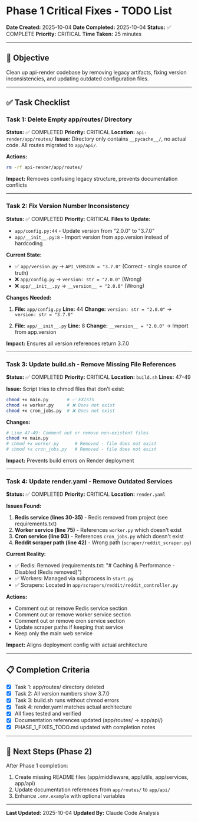 # Phase 1 Critical Fixes - TODO List

**Date Created:** 2025-10-04
**Date Completed:** 2025-10-04
**Status:** ✅ COMPLETE
**Priority:** CRITICAL
**Time Taken:** 25 minutes

---

## 🎯 Objective
Clean up api-render codebase by removing legacy artifacts, fixing version inconsistencies, and updating outdated configuration files.

---

## ✅ Task Checklist

### Task 1: Delete Empty app/routes/ Directory
**Status:** ✅ COMPLETED
**Priority:** CRITICAL
**Location:** `api-render/app/routes/`
**Issue:** Directory only contains `__pycache__/`, no actual code. All routes migrated to `app/api/`.

**Actions:**
```bash
rm -rf api-render/app/routes/
```

**Impact:** Removes confusing legacy structure, prevents documentation conflicts

---

### Task 2: Fix Version Number Inconsistency
**Status:** ✅ COMPLETED
**Priority:** CRITICAL
**Files to Update:**
- `app/config.py:44` - Update version from "2.0.0" to "3.7.0"
- `app/__init__.py:8` - Import version from app.version instead of hardcoding

**Current State:**
- ✅ `app/version.py` → `API_VERSION = "3.7.0"` (Correct - single source of truth)
- ❌ `app/config.py` → `version: str = "2.0.0"` (Wrong)
- ❌ `app/__init__.py` → `__version__ = "2.0.0"` (Wrong)

**Changes Needed:**

1. **File:** `app/config.py`
   **Line:** 44
   **Change:** `version: str = "2.0.0"` → `version: str = "3.7.0"`

2. **File:** `app/__init__.py`
   **Line:** 8
   **Change:** `__version__ = "2.0.0"` → Import from app.version

**Impact:** Ensures all version references return 3.7.0

---

### Task 3: Update build.sh - Remove Missing File References
**Status:** ✅ COMPLETED
**Priority:** CRITICAL
**Location:** `build.sh`
**Lines:** 47-49

**Issue:** Script tries to chmod files that don't exist:
```bash
chmod +x main.py       # ✅ EXISTS
chmod +x worker.py     # ❌ Does not exist
chmod +x cron_jobs.py  # ❌ Does not exist
```

**Changes:**
```bash
# Line 47-49: Comment out or remove non-existent files
chmod +x main.py
# chmod +x worker.py      # Removed - file does not exist
# chmod +x cron_jobs.py   # Removed - file does not exist
```

**Impact:** Prevents build errors on Render deployment

---

### Task 4: Update render.yaml - Remove Outdated Services
**Status:** ✅ COMPLETED
**Priority:** CRITICAL
**Location:** `render.yaml`

**Issues Found:**
1. **Redis service (lines 30-35)** - Redis removed from project (see requirements.txt)
2. **Worker service (line 75)** - References `worker.py` which doesn't exist
3. **Cron service (line 93)** - References `cron_jobs.py` which doesn't exist
4. **Reddit scraper path (line 42)** - Wrong path (`scraper/reddit_scraper.py`)

**Current Reality:**
- ✅ Redis: Removed (requirements.txt: "# Caching & Performance - Disabled (Redis removed)")
- ✅ Workers: Managed via subprocess in `start.py`
- ✅ Scrapers: Located in `app/scrapers/reddit/reddit_controller.py`

**Actions:**
- Comment out or remove Redis service section
- Comment out or remove worker service section
- Comment out or remove cron service section
- Update scraper paths if keeping that service
- Keep only the main web service

**Impact:** Aligns deployment config with actual architecture

---

## 📋 Completion Criteria

- [x] Task 1: app/routes/ directory deleted
- [x] Task 2: All version numbers show 3.7.0
- [x] Task 3: build.sh runs without chmod errors
- [x] Task 4: render.yaml matches actual architecture
- [x] All fixes tested and verified
- [x] Documentation references updated (app/routes/ → app/api/)
- [x] PHASE_1_FIXES_TODO.md updated with completion notes

---

## 🔄 Next Steps (Phase 2)

After Phase 1 completion:
1. Create missing README files (app/middleware, app/utils, app/services, app/api)
2. Update documentation references from `app/routes/` to `app/api/`
3. Enhance `.env.example` with optional variables

---

**Last Updated:** 2025-10-04
**Updated By:** Claude Code Analysis
